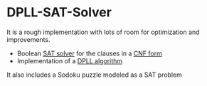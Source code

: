 # DPLL-SAT-Solver

It is a rough implementation with lots of room for optimization and improvements.

- Boolean [SAT solver](https://en.wikipedia.org/wiki/SAT_solver) for the clauses in a [CNF form](https://en.wikipedia.org/wiki/Conjunctive_normal_form)
- Implementation of a [DPLL algorithm](https://en.wikipedia.org/wiki/DPLL_algorithm)

It also includes a Sodoku puzzle modeled as a SAT problem
